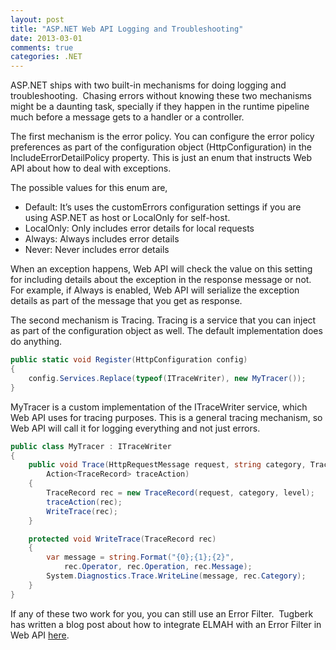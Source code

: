 ```yaml
---
layout: post
title: "ASP.NET Web API Logging and Troubleshooting"
date: 2013-03-01
comments: true
categories: .NET
---
```


ASP.NET ships with two built-in mechanisms for doing logging and
troubleshooting.  Chasing errors without knowing these two mechanisms
might be a daunting task, specially if they happen in the runtime
pipeline much before a message gets to a handler or a controller.

The first mechanism is the error policy. You can configure the error
policy preferences as part of the configuration object
(HttpConfiguration) in the IncludeErrorDetailPolicy property. This is
just an enum that instructs Web API about how to deal with exceptions.

The possible values for this enum are,

-   Default: It’s uses the customErrors configuration settings if you
    are using ASP.NET as host or LocalOnly for self-host.
-   LocalOnly: Only includes error details for local requests
-   Always: Always includes error details
-   Never: Never includes error details

When an exception happens, Web API will check the value on this setting
for including details about the exception in the response message or
not. For example, if Always is enabled, Web API will serialize the
exception details as part of the message that you get as response.

The second mechanism is Tracing. Tracing is a service that you can
inject as part of the configuration object as well. The default
implementation does do anything.

```csharp
public static void Register(HttpConfiguration config)
{
    config.Services.Replace(typeof(ITraceWriter), new MyTracer());
}
```

MyTracer is a custom implementation of the ITraceWriter service, which
Web API uses for tracing purposes. This is a general tracing mechanism,
so Web API will call it for logging everything and not just errors.

```csharp
public class MyTracer : ITraceWriter
{
    public void Trace(HttpRequestMessage request, string category, TraceLevel level, 
        Action<TraceRecord> traceAction)
    {
        TraceRecord rec = new TraceRecord(request, category, level);
        traceAction(rec);
        WriteTrace(rec);
    }

    protected void WriteTrace(TraceRecord rec)
    {
        var message = string.Format("{0};{1};{2}", 
            rec.Operator, rec.Operation, rec.Message);
        System.Diagnostics.Trace.WriteLine(message, rec.Category);
    }
}
```

If any of these two work for you, you can still use an Error Filter. 
Tugberk has written a blog post about how to integrate ELMAH with an
Error Filter in Web API
[here](http://www.tugberkugurlu.com/archive/asp-net-web-api-and-elmah-integration).

